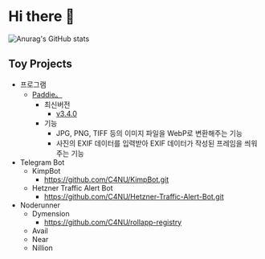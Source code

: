 # Hi there 👋

<!--
**C4NU/C4NU** is a ✨ _special_ ✨ repository because its `README.md` (this file) appears on your GitHub profile.

Here are some ideas to get you started:

- 🔭 I’m currently working on ...
- 🌱 I’m currently learning ...
- 👯 I’m looking to collaborate on ...
- 🤔 I’m looking for help with ...
- 💬 Ask me about ...
- 📫 How to reach me: ...
- 😄 Pronouns: ...
- ⚡ Fun fact: ...
-->

![Anurag's GitHub stats](https://github-readme-stats.vercel.app/api?username=C4NU&show_icons=true&theme=radical)

## Toy Projects

- 프로그램
  - [Paddie。](https://github.com/C4NU/Paddie)
    - 최신버전
      - [v3.4.0](https://github.com/C4NU/Paddie/releases/tag/v3.4.0)
    - 기능
      - JPG, PNG, TIFF 등의 이미지 파일을 WebP로 변환해주는 기능
      - 사진의 EXIF 데이터를 입력받아 EXIF 데이터가 작성된 프레임을 씌워주는 기능
- Telegram Bot
  - KimpBot
    - https://github.com/C4NU/KimpBot.git
  - Hetzner Traffic Alert Bot
    - https://github.com/C4NU/Hetzner-Traffic-Alert-Bot.git
- Noderunner
  - Dymension
    - https://github.com/C4NU/rollapp-registry
  - Avail
  - Near
  - Nillion
